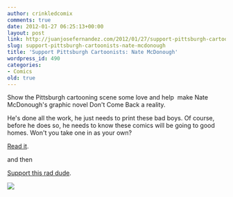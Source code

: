 ```yaml
---
author: crinkledcomix
comments: true
date: 2012-01-27 06:25:13+00:00
layout: post
link: http://juanjosefernandez.com/2012/01/27/support-pittsburgh-cartoonists-nate-mcdonough/
slug: support-pittsburgh-cartoonists-nate-mcdonough
title: 'Support Pittsburgh Cartoonists: Nate McDonough'
wordpress_id: 490
categories:
- Comics
old: true
---
```


Show the Pittsburgh cartooning scene some love and help  make Nate McDonough's graphic novel Don't Come Back a reality.

He's done all the work, he just needs to print these bad boys. Of course, before he does so, he needs to know these comics will be going to good homes. Won't you take one in as your own?

[Read it](http://dcbcomic.tumblr.com/).

and then

[Support this rad dude](http://www.kickstarter.com/projects/853461286/dont-come-back).

[![](http://fernandezjuanjose.files.wordpress.com/2012/01/tumblr_lyf6uayh9x1rn6rp8.jpeg)](http://fernandezjuanjose.files.wordpress.com/2012/01/tumblr_lyf6uayh9x1rn6rp8.jpeg)
